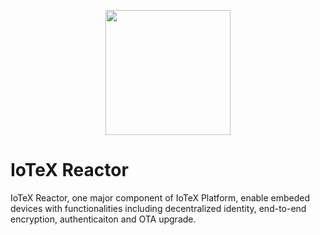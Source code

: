 <p align="center">
  <img src="https://github.com/iotexproject/reactor/blob/master/reactor.png" width="200px">
</p>

# IoTeX Reactor
IoTeX Reactor, one major component of IoTeX Platform, enable embeded devices with functionalities including decentralized identity, end-to-end encryption, authenticaiton and OTA upgrade.


